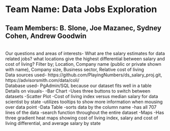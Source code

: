 <h1>Team Name: Data Jobs Exploration</h1> 
<h2>Team Members: B. Slone, Joe Mazanec, Sydney Cohen, Andrew Goodwin</h2> 
<br>
Our questions and areas of interests- 
What are the salary estimates for data related jobs?
what locations give the highest differential between salary and cost of living?
Filter by;
Location,
Company name (public or private shown with name),
Company size,
Business sector,
Relative cost of living 
<br>
Data sources used-
https://github.com/PlayingNumbers/ds_salary_proj.git,
https://advisorsmith.com/data/coli/
<br>
Database used-
PgAdmin/SQL because our dataset fits well in a table
<br>
Details on visuals-
-Bar Chart
    -Uses three buttons to switch between datasets
-Scatter Plot
    -Cost of living index versus median salary for data scientist by state
    -utilizes tooltips to show more information when mousing over data point
-Data Table
    -sorts data by the column name
    -has all 707 lines of the data
    -search function throughout the entire dataset
-Maps
    -Has three gradient heat maps showing cost of living index, salary and cost of living differential, and average salary by state

